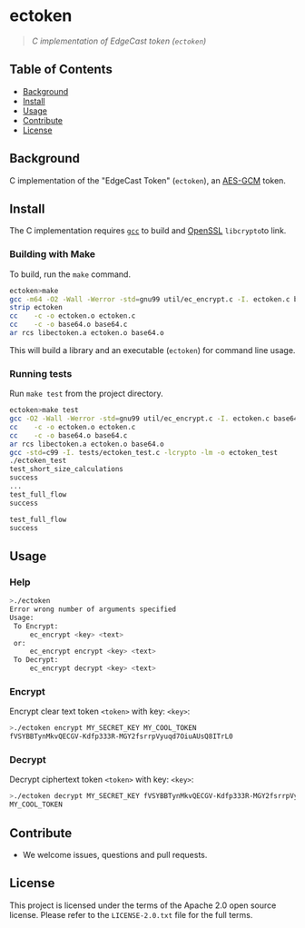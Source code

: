 # ectoken
> _C implementation of EdgeCast token (`ectoken`)_


## Table of Contents

- [Background](#background)
- [Install](#install)
- [Usage](#usage)
- [Contribute](#contribute)
- [License](#license)


## Background

C implementation of the "EdgeCast Token" (`ectoken`), an [AES-GCM](https://tools.ietf.org/html/rfc5288) token.

## Install

The C implementation requires [`gcc`](https://gcc.gnu.org/) to build and [OpenSSL](https://www.openssl.org/) `libcrypto`to link.
 
### Building with Make

To build, run the `make` command.

```sh
ectoken>make
gcc -m64 -O2 -Wall -Werror -std=gnu99 util/ec_encrypt.c -I. ectoken.c base64.c -o ectoken -lcrypto  -lm
strip ectoken
cc    -c -o ectoken.o ectoken.c
cc    -c -o base64.o base64.c
ar rcs libectoken.a ectoken.o base64.o
```

This will build a library and an executable (`ectoken`) for command line usage.

### Running tests

Run `make test` from the project directory.

```sh
ectoken>make test
gcc -O2 -Wall -Werror -std=gnu99 util/ec_encrypt.c -I. ectoken.c base64.c -o ectoken -lcrypto  -lm
cc    -c -o ectoken.o ectoken.c
cc    -c -o base64.o base64.c
ar rcs libectoken.a ectoken.o base64.o
gcc -std=c99 -I. tests/ectoken_test.c -lcrypto -lm -o ectoken_test
./ectoken_test
test_short_size_calculations
success
...
test_full_flow
success

test_full_flow
success
```


## Usage

### Help
```sh
>./ectoken 
Error wrong number of arguments specified
Usage: 
 To Encrypt:
     ec_encrypt <key> <text>
 or:
     ec_encrypt encrypt <key> <text>
 To Decrypt:
     ec_encrypt decrypt <key> <text>
```

### Encrypt

Encrypt clear text token `<token>` with key: `<key>`:
```sh
>./ectoken encrypt MY_SECRET_KEY MY_COOL_TOKEN
fVSYBBTynMkvQECGV-Kdfp333R-MGY2fsrrpVyuqd7OiuAUsQ8ITrL0
```

### Decrypt

Decrypt ciphertext token `<token>` with key: `<key>`:
```sh
>./ectoken decrypt MY_SECRET_KEY fVSYBBTynMkvQECGV-Kdfp333R-MGY2fsrrpVyuqd7OiuAUsQ8ITrL0
MY_COOL_TOKEN
```


## Contribute

- We welcome issues, questions and pull requests.


## License

This project is licensed under the terms of the Apache 2.0 open source license. Please refer to the `LICENSE-2.0.txt` file for the full terms.
